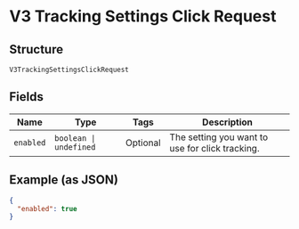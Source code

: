 
# V3 Tracking Settings Click Request

## Structure

`V3TrackingSettingsClickRequest`

## Fields

| Name | Type | Tags | Description |
|  --- | --- | --- | --- |
| `enabled` | `boolean \| undefined` | Optional | The setting you want to use for click tracking. |

## Example (as JSON)

```json
{
  "enabled": true
}
```

